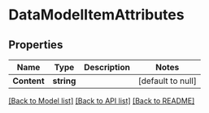 # DataModelItemAttributes

## Properties
Name | Type | Description | Notes
------------ | ------------- | ------------- | -------------
**Content** | **string** |  | [default to null]

[[Back to Model list]](../README.md#documentation-for-models) [[Back to API list]](../README.md#documentation-for-api-endpoints) [[Back to README]](../README.md)


